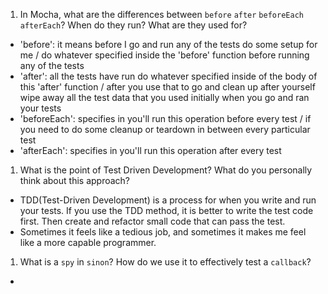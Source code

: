 1. In Mocha, what are the differences between `before` `after` `beforeEach` `afterEach`? When do they run? What are they used for?
- 'before': it means before I go and run any of the tests do some setup for me / do whatever specified inside the 'before' function before running any of the tests
- 'after': all the tests have run do whatever specified inside of the body of this 'after' function / after you use that to go and clean up after yourself wipe away all the test data that you used initially when you go and ran your tests
- 'beforeEach': specifies in you'll run this operation before every test / if you need to do some cleanup or teardown in between every particular test
- 'afterEach': specifies in you'll run this operation after every test

1. What is the point of Test Driven Development? What do you personally think about this approach?
- TDD(Test-Driven Development) is a process for when you write and run your tests. If you use the TDD method, it is better to write the test code first. Then create and refactor small code that can pass the test.
- Sometimes it feels like a tedious job, and sometimes it makes me feel like a more capable programmer.

1. What is a `spy` in `sinon`? How do we use it to effectively test a `callback`?
- 
